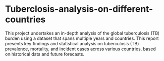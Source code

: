 # Tuberclosis-analysis-on-different-countries
This project undertakes an in-depth analysis of the global tuberculosis (TB) burden using a  dataset that spans multiple years and countries. This report presents key findings and statistical  analysis on tuberculosis (TB) prevalence, mortality, and incident cases across various countries,  based on historical data and future forecasts. 
